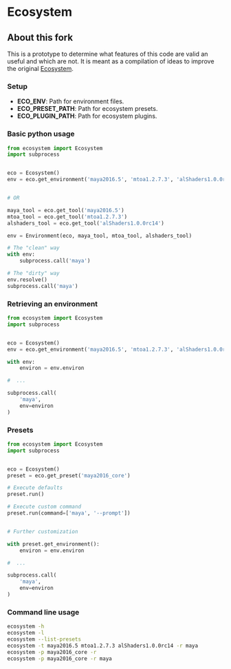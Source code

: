 # Ecosystem 

## About this fork

This is a prototype to determine what features of this code are valid an useful and which are not. It is meant as a compilation of ideas to improve the original [Ecosystem](https://github.com/PeregrineLabs/Ecosystem).

### Setup

* **ECO_ENV**: Path for environment files.
* **ECO_PRESET_PATH**: Path for ecosystem presets.
* **ECO_PLUGIN_PATH**: Path for ecosystem plugins.

### Basic python usage

```python
from ecosystem import Ecosystem
import subprocess


eco = Ecosystem()
env = eco.get_environment('maya2016.5', 'mtoa1.2.7.3', 'alShaders1.0.0rc14')


# OR

maya_tool = eco.get_tool('maya2016.5')
mtoa_tool = eco.get_tool('mtoa1.2.7.3')
alshaders_tool = eco.get_tool('alShaders1.0.0rc14')

env = Environment(eco, maya_tool, mtoa_tool, alshaders_tool)

# The "clean" way
with env:
    subprocess.call('maya')

# The "dirty" way
env.resolve()
subprocess.call('maya')

```

### Retrieving an environment

```python
from ecosystem import Ecosystem
import subprocess


eco = Ecosystem()
env = eco.get_environment('maya2016.5', 'mtoa1.2.7.3', 'alShaders1.0.0rc14')

with env:
    environ = env.environ

#  ...

subprocess.call(
    'maya',
    env=environ
)

```

### Presets

```python
from ecosystem import Ecosystem
import subprocess


eco = Ecosystem()
preset = eco.get_preset('maya2016_core')

# Execute defaults
preset.run()

# Execute custom command
preset.run(command=['maya', '--prompt'])


# Further customization

with preset.get_environment():
    environ = env.environ

#  ...

subprocess.call(
    'maya',
    env=environ
)

```

### Command line usage

``` bash
ecosystem -h
ecosystem -l
ecosystem --list-presets
ecosystem -t maya2016.5 mtoa1.2.7.3 alShaders1.0.0rc14 -r maya
ecosystem -p maya2016_core -r
ecosystem -p maya2016_core -r maya
``` 
